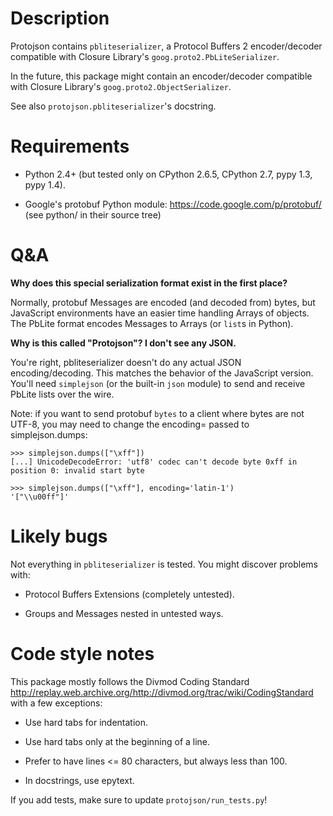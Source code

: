 Description
===========

Protojson contains `pbliteserializer`, a Protocol Buffers 2
encoder/decoder compatible with Closure Library's
`goog.proto2.PbLiteSerializer`.

In the future, this package might contain an encoder/decoder
compatible with Closure Library's `goog.proto2.ObjectSerializer`.

See also `protojson.pbliteserializer`'s docstring.


Requirements
============

*	Python 2.4+ (but tested only on CPython 2.6.5, CPython 2.7,
	pypy 1.3, pypy 1.4).

*	Google's protobuf Python module:
	https://code.google.com/p/protobuf/
	(see python/ in their source tree)


Q&A
===

**Why does this special serialization format exist in the first place?**

Normally, protobuf Messages are encoded (and decoded from)
bytes, but JavaScript environments have an easier time handling
Arrays of objects.  The PbLite format encodes Messages to Arrays
(or `list`s in Python).


**Why is this called "Protojson"? I don't see any JSON.**

You're right, pbliteserializer doesn't do any actual JSON encoding/decoding.
This matches the behavior of the JavaScript version.  You'll need
`simplejson` (or the built-in `json` module) to send and receive
PbLite lists over the wire.

Note: if you want to send protobuf `bytes` to a client where bytes are
not UTF-8, you may need to change the encoding= passed to simplejson.dumps:

```
>>> simplejson.dumps(["\xff"])
[...] UnicodeDecodeError: 'utf8' codec can't decode byte 0xff in position 0: invalid start byte

>>> simplejson.dumps(["\xff"], encoding='latin-1')
'["\\u00ff"]'
```


Likely bugs
===========

Not everything in `pbliteserializer` is tested.  You might discover problems
with:

*	Protocol Buffers Extensions (completely untested).

*	Groups and Messages nested in untested ways.


Code style notes
================

This package mostly follows the Divmod Coding Standard
<http://replay.web.archive.org/http://divmod.org/trac/wiki/CodingStandard> with a few exceptions:

*	Use hard tabs for indentation.

*	Use hard tabs only at the beginning of a line.

*	Prefer to have lines <= 80 characters, but always less than 100.
*	In docstrings, use epytext.

If you add tests, make sure to update `protojson/run_tests.py`!
